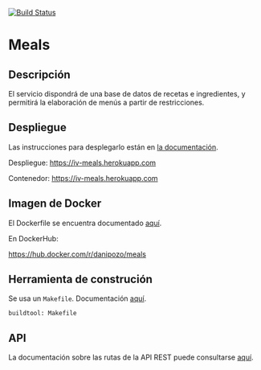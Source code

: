 [![Build Status](https://travis-ci.com/danipozo/meals.svg?branch=master)](https://travis-ci.com/danipozo/meals)

# Meals

## Descripción

El servicio dispondrá de una base de datos de recetas e ingredientes, y
permitirá la elaboración de menús a partir de restricciones.

## Despliegue

Las instrucciones para desplegarlo están en [la documentación](doc/Despliegue.md).

Despliegue: https://iv-meals.herokuapp.com

Contenedor: https://iv-meals.herokuapp.com

## Imagen de Docker

El Dockerfile se encuentra documentado [aquí](doc/Docker.md).

En DockerHub:

https://hub.docker.com/r/danipozo/meals

## Herramienta de construción

Se usa un `Makefile`. Documentación [aquí](doc/HerramientaConstrucción.md).

`buildtool: Makefile `

## API

La documentación sobre las rutas de la API REST puede consultarse [aquí](doc/API.md).
